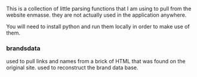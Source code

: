 This is a collection of little parsing functions that I am using to pull from the website enmasse. they are not actually used in the application anywhere. 

You will need to install python and run them locally in order to make use of them. 

### brandsdata 
used to pull links and names from a brick of HTML that was found on the original site. used to reconstruct the brand data base. 